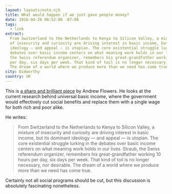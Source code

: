 ```yaml
---
layout: layouts/note.njk
title: What would happen if we just gave people money?
date: 2016-04-26 06:52:00 -07:00
tags:
  - link
extract:
  From Switzerland to the Netherlands to Kenya to Silicon Valley, a mixture
  of insecurity and curiosity are driving interest in basic income, but its dominant
  ideology — and appeal — is utopian. The core existential struggle lurking in the
  debates over basic income centers on what meaning work holds in our lives. Straub,
  the Swiss referendum organizer, remembers his great-grandfather working 10 hours
  per day, six days per week. That kind of toil is no longer necessary, nor desirable.
  The dream of a world where we produce more than we need has come true.
city: Didworthy
country: UK
---
```


This is [a sharp and brilliant piece](http://fivethirtyeight.com/features/universal-basic-income/) by Andrew Flowers. He looks at the current research behind universal basic income, where the government would effectively cut social benefits and replace them with a single wage for both rich and poor alike.

He writes:

> From Switzerland to the Netherlands to Kenya to Silicon Valley, a mixture of insecurity and curiosity are driving interest in basic income, but its dominant ideology — and appeal — is utopian. The core existential struggle lurking in the debates over basic income centers on what meaning work holds in our lives. Straub, the Swiss referendum organizer, remembers his great-grandfather working 10 hours per day, six days per week. That kind of toil is no longer necessary, nor desirable. The dream of a world where we produce more than we need has come true.

Certainly not all social programs should be cut, but this discussion is absolutely fascinating nonetheless.
